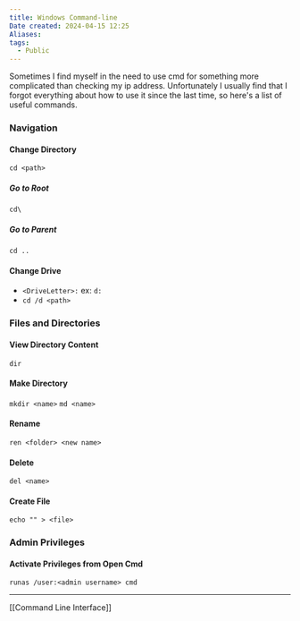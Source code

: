 ```yaml
---
title: Windows Command-line
Date created: 2024-04-15 12:25
Aliases:
tags: 
  - Public
---
```


Sometimes I find myself in the need to use cmd for something more complicated than checking my ip address. Unfortunately I usually find that I forgot everything about how to use it since the last time, so here's a list of useful commands.

### Navigation

#### Change Directory
`cd <path>`
##### Go to Root
`cd\`
##### Go to Parent
`cd ..`
#### Change Drive
- `<DriveLetter>:` ex: `d:`
- `cd /d <path>`

### Files and Directories
#### View Directory Content
`dir`
#### Make Directory
`mkdir <name>`
`md <name>`
#### Rename
`ren <folder> <new name>`
#### Delete
`del <name>`

#### Create File
`echo "" > <file>`

### Admin Privileges
#### Activate Privileges from Open Cmd
`runas /user:<admin username> cmd`


---
[[Command Line Interface]]